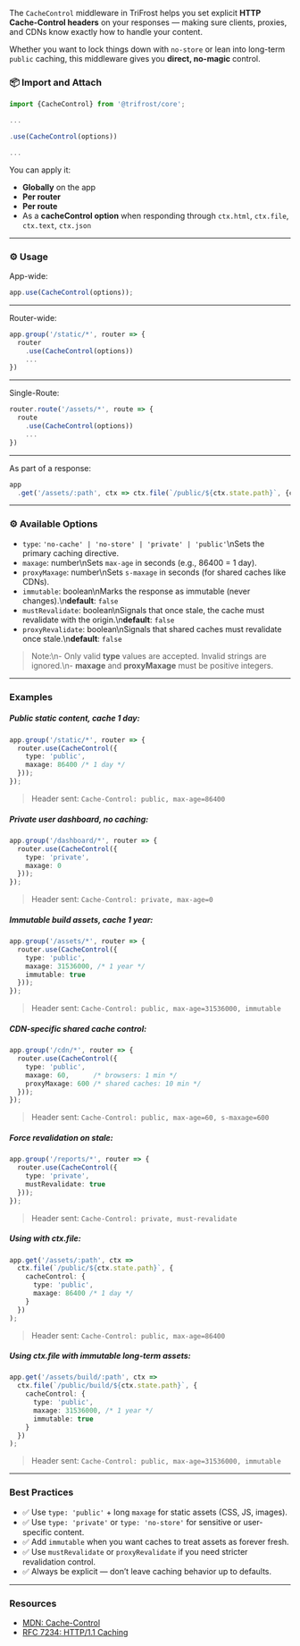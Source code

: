 The `CacheControl` middleware in TriFrost helps you set explicit **HTTP Cache-Control headers** on your responses — making sure clients, proxies, and CDNs know exactly how to handle your content.

Whether you want to lock things down with `no-store` or lean into long-term `public` caching, this middleware gives you **direct, no-magic** control.

### 📦 Import and Attach
```typescript
import {CacheControl} from '@trifrost/core';

...

.use(CacheControl(options))

...
```

You can apply it:
- **Globally** on the app
- **Per router**
- **Per route**
- As a **cacheControl option** when responding through `ctx.html`, `ctx.file`, `ctx.text`, `ctx.json`

---

### ⚙️ Usage
App-wide:
```typescript
app.use(CacheControl(options));
```

-----

Router-wide:
```typescript
app.group('/static/*', router => {
  router
    .use(CacheControl(options))
    ...
})
```

-----

Single-Route:
```typescript
router.route('/assets/*', route => {
  route
    .use(CacheControl(options))
    ...
})
```

-----

As part of a response:
```typescript
app
  .get('/assets/:path', ctx => ctx.file(`/public/${ctx.state.path}`, {cacheControl: {...}}))
```

---

### ⚙️ Available Options
- `type`: `'no-cache' | 'no-store' | 'private' | 'public'`\nSets the primary caching directive.
- `maxage`: number\nSets `max-age` in seconds (e.g., 86400 = 1 day).
- `proxyMaxage`: number\nSets `s-maxage` in seconds (for shared caches like CDNs).
- `immutable`: boolean\nMarks the response as immutable (never changes).\n**default**: `false`
- `mustRevalidate`: boolean\nSignals that once stale, the cache must revalidate with the origin.\n**default**: `false`
- `proxyRevalidate`: boolean\nSignals that shared caches must revalidate once stale.\n**default**: `false`

> Note:\n- Only valid **type** values are accepted. Invalid strings are ignored.\n- **maxage** and **proxyMaxage** must be positive integers.

---

### Examples
##### Public static content, cache 1 day:
```typescript
app.group('/static/*', router => {
  router.use(CacheControl({
    type: 'public',
    maxage: 86400 /* 1 day */
  }));
});
```
> Header sent: `Cache-Control: public, max-age=86400`

##### Private user dashboard, no caching:
```typescript
app.group('/dashboard/*', router => {
  router.use(CacheControl({
    type: 'private',
    maxage: 0
  }));
});
```
> Header sent: `Cache-Control: private, max-age=0`

##### Immutable build assets, cache 1 year:
```typescript
app.group('/assets/*', router => {
  router.use(CacheControl({
    type: 'public',
    maxage: 31536000, /* 1 year */
    immutable: true
  }));
});
```
> Header sent: `Cache-Control: public, max-age=31536000, immutable`

##### CDN-specific shared cache control:
```typescript
app.group('/cdn/*', router => {
  router.use(CacheControl({
    type: 'public',
    maxage: 60,      /* browsers: 1 min */
    proxyMaxage: 600 /* shared caches: 10 min */
  }));
});
```
> Header sent: `Cache-Control: public, max-age=60, s-maxage=600`

##### Force revalidation on stale:
```typescript
app.group('/reports/*', router => {
  router.use(CacheControl({
    type: 'private',
    mustRevalidate: true
  }));
});
```
> Header sent: `Cache-Control: private, must-revalidate`

##### Using with ctx.file:
```typescript
app.get('/assets/:path', ctx =>
  ctx.file(`/public/${ctx.state.path}`, {
    cacheControl: {
      type: 'public',
      maxage: 86400 /* 1 day */
    }
  })
);
```
> Header sent: `Cache-Control: public, max-age=86400`

##### Using ctx.file with immutable long-term assets:
```typescript
app.get('/assets/build/:path', ctx =>
  ctx.file(`/public/build/${ctx.state.path}`, {
    cacheControl: {
      type: 'public',
      maxage: 31536000, /* 1 year */
      immutable: true
    }
  })
);
```
> Header sent: `Cache-Control: public, max-age=31536000, immutable`

---

### Best Practices
- ✅ Use `type: 'public'` + long `maxage` for static assets (CSS, JS, images).
- ✅ Use `type: 'private'` or `type: 'no-store'` for sensitive or user-specific content.
- ✅ Add `immutable` when you want caches to treat assets as forever fresh.
- ✅ Use `mustRevalidate` or `proxyRevalidate` if you need stricter revalidation control.
- ✅ Always be explicit — don’t leave caching behavior up to defaults.

---

### Resources
- [MDN: Cache-Control](https://developer.mozilla.org/en-US/docs/Web/HTTP/Headers/Cache-Control)
- [RFC 7234: HTTP/1.1 Caching](https://httpwg.org/specs/rfc7234.html)
